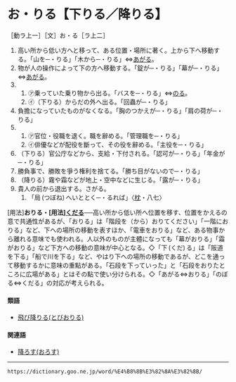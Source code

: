 # お・りる【下りる／降りる】

［動ラ上一］［文］お・る［ラ上二］
1.  高い所から低い方へと移って、ある位置・場所に著く。上から下へ移動する。「山を─・りる」「木から─・りる」⇔[あがる](https://dictionary.goo.ne.jp/word/%E4%B8%8A%E3%81%8C%E3%82%8B/#jn-2351)。
2.  物が人の操作によって下の方へ移動する。「錠が─・りる」「幕が─・りる」⇔[あがる](https://dictionary.goo.ne.jp/word/%E4%B8%8A%E3%81%8C%E3%82%8B/#jn-2351)。
3.      
    1.  ㋐乗っていた乗り物から出る。「バスを─・りる」⇔[のる](https://dictionary.goo.ne.jp/word/%E4%B9%97%E3%82%8B/#jn-172646)。        
    2.  ㋑（下りる）からだの外へ出る。「回蟲が─・りる」
4. 負擔になっていたものがなくなる。「胸のつかえが─・りる」「肩の荷が─・りる」
5.     
    1.  ㋐官位・役職を退く。職を辭める。「管理職を─・りる」        
    2.  ㋑俳優などが配役を斷って、その役を辭める。「主役を─・りる」
6. （下りる）官公庁などから、支給・下付される。「認可が─・りる」「年金が─・りる」
7. 勝負事で、勝敗を爭う権利を捨てる。「勝ち目がないので─・りる」
8. （降りる）霧や霜などが地上・空中などに生じる。「露が─・りる」
9. 貴人の前から退出する。さがる。    
    1.  「局 (つぼね) へいととく─・るれば」〈[枕](https://dictionary.goo.ne.jp/word/%E6%9E%95%E8%8D%89%E5%AD%90/#jn-207654)・八七〉
        

\[用法\]**おりる・\[用法\][くだる](https://dictionary.goo.ne.jp/word/%E4%B8%8B%E3%82%8B_%28%E3%81%8F%E3%81%A0%E3%82%8B%29/#jn-61845)**──高い所から低い所へ位置を移す、位置をかえるの意で共通性があるが、「おりる」は「階段を（から）おりてください」「一階におりる」など、下への場所の移動を表すほか、「電車をおりる」など、ある物事から離れる意味でも使われる。人以外のものが主體になっても「幕がおりる」「霜がおりる」など下方への移動の意味が中心となる。◇「下 (くだ) る」は「阪道を下る」「船で川を下る」など、やはり下への場所の移動であるが、どこを通って移動するかに意味の重點がある。「石段を下っていった」と「石段をおりたところに広場がある」とはその點で使い分けられる。◇「あがる⇔おりる」「のぼる⇔くだる」の対応が考えられる。

#### 類語

-   [飛び降りる(とびおりる)](https://dictionary.goo.ne.jp/word/%E9%A3%9B%E9%99%8D%E3%82%8A%E3%82%8B/#jn-159909)

#### 関連語

-   [降ろす(おろす)](https://dictionary.goo.ne.jp/word/%E4%B8%8B%E3%82%8D%E3%81%99/#jn-34172)

---
`https://dictionary.goo.ne.jp/word/%E4%B8%8B%E3%82%8A%E3%82%8B/`